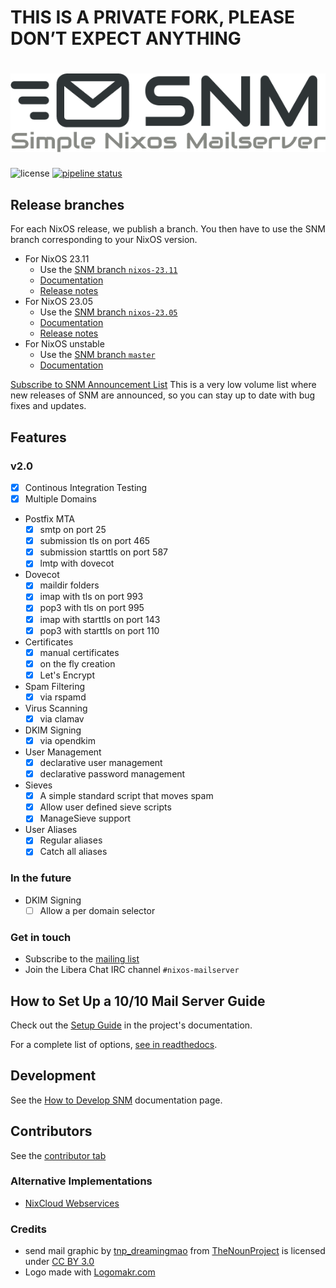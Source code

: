# THIS IS A PRIVATE FORK, PLEASE DON’T EXPECT ANYTHING

# ![Simple Nixos MailServer][logo]
![license](https://img.shields.io/badge/license-GPL3-brightgreen.svg)
[![pipeline status](https://gitlab.com/simple-nixos-mailserver/nixos-mailserver/badges/master/pipeline.svg)](https://gitlab.com/simple-nixos-mailserver/nixos-mailserver/commits/master)


## Release branches

For each NixOS release, we publish a branch. You then have to use the
SNM branch corresponding to your NixOS version.

* For NixOS 23.11
   - Use the [SNM branch `nixos-23.11`](https://gitlab.com/simple-nixos-mailserver/nixos-mailserver/-/tree/nixos-23.11)
   - [Documentation](https://nixos-mailserver.readthedocs.io/en/nixos-23.11/)
   - [Release notes](https://nixos-mailserver.readthedocs.io/en/nixos-23.11/release-notes.html#nixos-23-11)
* For NixOS 23.05
   - Use the [SNM branch `nixos-23.05`](https://gitlab.com/simple-nixos-mailserver/nixos-mailserver/-/tree/nixos-23.05)
   - [Documentation](https://nixos-mailserver.readthedocs.io/en/nixos-23.05/)
   - [Release notes](https://nixos-mailserver.readthedocs.io/en/nixos-23.05/release-notes.html#nixos-23-05)
* For NixOS unstable
   - Use the [SNM branch `master`](https://gitlab.com/simple-nixos-mailserver/nixos-mailserver/-/tree/master)
   - [Documentation](https://nixos-mailserver.readthedocs.io/en/latest/)

[Subscribe to SNM Announcement List](https://www.freelists.org/list/snm)
This is a very low volume list where new releases of SNM are announced, so you
can stay up to date with bug fixes and updates.


## Features
### v2.0
 * [x] Continous Integration Testing
 * [x] Multiple Domains
 * Postfix MTA
    - [x] smtp on port 25
    - [x] submission tls on port 465
    - [x] submission starttls on port 587
    - [x] lmtp with dovecot
 * Dovecot
    - [x] maildir folders
    - [x] imap with tls on port 993
    - [x] pop3 with tls on port 995
    - [x] imap with starttls on port 143
    - [x] pop3 with starttls on port 110
 * Certificates
    - [x] manual certificates
    - [x] on the fly creation
    - [x] Let's Encrypt
 * Spam Filtering
    - [x] via rspamd
 * Virus Scanning
    - [x] via clamav
 * DKIM Signing
    - [x] via opendkim
 * User Management
    - [x] declarative user management
    - [x] declarative password management
 * Sieves
    - [x] A simple standard script that moves spam
    - [x] Allow user defined sieve scripts
    - [x] ManageSieve support
 * User Aliases
    - [x] Regular aliases
    - [x] Catch all aliases

### In the future

  * DKIM Signing
    - [ ] Allow a per domain selector

### Get in touch

- Subscribe to the [mailing list](https://www.freelists.org/archive/snm/)
- Join the Libera Chat IRC channel `#nixos-mailserver`

## How to Set Up a 10/10 Mail Server Guide

Check out the [Setup Guide](https://nixos-mailserver.readthedocs.io/en/latest/setup-guide.html) in the project's documentation.

For a complete list of options, [see in readthedocs](https://nixos-mailserver.readthedocs.io/en/latest/options.html).

## Development

See the [How to Develop SNM](https://nixos-mailserver.readthedocs.io/en/latest/howto-develop.html) documentation page.

## Contributors
See the [contributor tab](https://gitlab.com/simple-nixos-mailserver/nixos-mailserver/-/graphs/master)

### Alternative Implementations
 * [NixCloud Webservices](https://github.com/nixcloud/nixcloud-webservices)

### Credits
 * send mail graphic by [tnp_dreamingmao](https://thenounproject.com/dreamingmao)
   from [TheNounProject](https://thenounproject.com/) is licensed under
   [CC BY 3.0](http://creativecommons.org/~/3.0/)
 * Logo made with [Logomakr.com](https://logomakr.com)


[logo]: docs/logo.png
